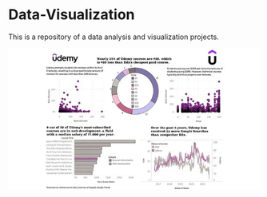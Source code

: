 # Data-Visualization
This is a repository of a data analysis and visualization projects.


![Data analysis Diagram](./docs/udemy.png)
